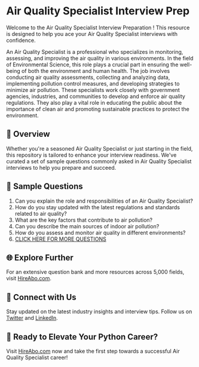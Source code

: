 # Air Quality Specialist Interview Prep

Welcome to the Air Quality Specialist Interview Preparation ! This resource is designed to help you ace your Air Quality Specialist interviews with confidence.

An Air Quality Specialist is a professional who specializes in monitoring, assessing, and improving the air quality in various environments. In the field of Environmental Science, this role plays a crucial part in ensuring the well-being of both the environment and human health. The job involves conducting air quality assessments, collecting and analyzing data, implementing pollution control measures, and developing strategies to minimize air pollution. These specialists work closely with government agencies, industries, and communities to develop and enforce air quality regulations. They also play a vital role in educating the public about the importance of clean air and promoting sustainable practices to protect the environment.

## 🚀 Overview

Whether you're a seasoned Air Quality Specialist or just starting in the field, this repository is tailored to enhance your interview readiness. We've curated a set of sample questions commonly asked in Air Quality Specialist interviews to help you prepare and succeed.

## 📝 Sample Questions

1. Can you explain the role and responsibilities of an Air Quality Specialist?
2. How do you stay updated with the latest regulations and standards related to air quality?
3. What are the key factors that contribute to air pollution?
4. Can you describe the main sources of indoor air pollution?
5. How do you assess and monitor air quality in different environments?
6. [CLICK HERE FOR MORE QUESTIONS](https://hireabo.com/job/10_1_12/Air%20Quality%20Specialist)

## 🌐 Explore Further

For an extensive question bank and more resources across 5,000 fields, visit [HireAbo.com](https://www.hireabo.com).

## 📱 Connect with Us

Stay updated on the latest industry insights and interview tips. Follow us on [Twitter](https://twitter.com/hireabo) and [LinkedIn](https://www.linkedin.com/in/hire-abo-3609972a8/).

## 🚀 Ready to Elevate Your Python Career?

Visit [HireAbo.com](https://www.hireabo.com) now and take the first step towards a successful Air Quality Specialist career!